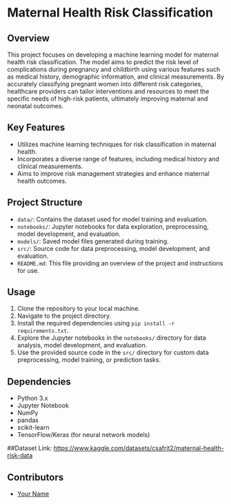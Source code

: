 # Maternal Health Risk Classification

## Overview

This project focuses on developing a machine learning model for maternal health risk classification. The model aims to predict the risk level of complications during pregnancy and childbirth using various features such as medical history, demographic information, and clinical measurements. By accurately classifying pregnant women into different risk categories, healthcare providers can tailor interventions and resources to meet the specific needs of high-risk patients, ultimately improving maternal and neonatal outcomes.

## Key Features

- Utilizes machine learning techniques for risk classification in maternal health.
- Incorporates a diverse range of features, including medical history and clinical measurements.
- Aims to improve risk management strategies and enhance maternal health outcomes.

## Project Structure

- `data/`: Contains the dataset used for model training and evaluation.
- `notebooks/`: Jupyter notebooks for data exploration, preprocessing, model development, and evaluation.
- `models/`: Saved model files generated during training.
- `src/`: Source code for data preprocessing, model development, and evaluation.
- `README.md`: This file providing an overview of the project and instructions for use.

## Usage

1. Clone the repository to your local machine.
2. Navigate to the project directory.
3. Install the required dependencies using `pip install -r requirements.txt`.
4. Explore the Jupyter notebooks in the `notebooks/` directory for data analysis, model development, and evaluation.
5. Use the provided source code in the `src/` directory for custom data preprocessing, model training, or prediction tasks.

## Dependencies

- Python 3.x
- Jupyter Notebook
- NumPy
- pandas
- scikit-learn
- TensorFlow/Keras (for neural network models)

##Dataset Link: https://www.kaggle.com/datasets/csafrit2/maternal-health-risk-data
  

## Contributors

- [Your Name](https://github.com/marymorkos)

